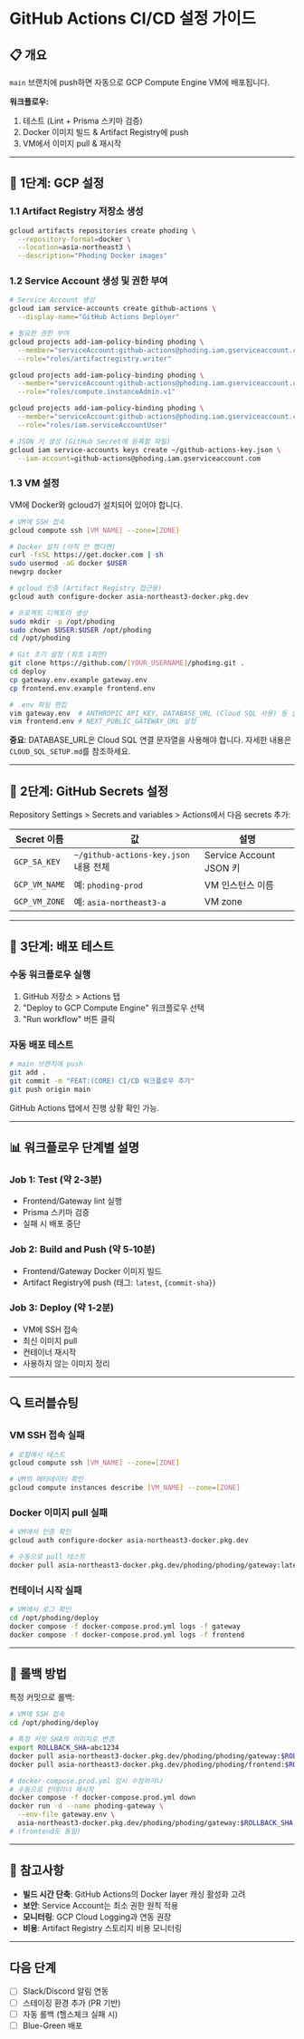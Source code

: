 # GitHub Actions CI/CD 설정 가이드

## 📋 개요

`main` 브랜치에 push하면 자동으로 GCP Compute Engine VM에 배포됩니다.

**워크플로우:**
1. 테스트 (Lint + Prisma 스키마 검증)
2. Docker 이미지 빌드 & Artifact Registry에 push
3. VM에서 이미지 pull & 재시작

---

## 🔧 1단계: GCP 설정

### 1.1 Artifact Registry 저장소 생성

```bash
gcloud artifacts repositories create phoding \
  --repository-format=docker \
  --location=asia-northeast3 \
  --description="Phoding Docker images"
```

### 1.2 Service Account 생성 및 권한 부여

```bash
# Service Account 생성
gcloud iam service-accounts create github-actions \
  --display-name="GitHub Actions Deployer"

# 필요한 권한 부여
gcloud projects add-iam-policy-binding phoding \
  --member="serviceAccount:github-actions@phoding.iam.gserviceaccount.com" \
  --role="roles/artifactregistry.writer"

gcloud projects add-iam-policy-binding phoding \
  --member="serviceAccount:github-actions@phoding.iam.gserviceaccount.com" \
  --role="roles/compute.instanceAdmin.v1"

gcloud projects add-iam-policy-binding phoding \
  --member="serviceAccount:github-actions@phoding.iam.gserviceaccount.com" \
  --role="roles/iam.serviceAccountUser"

# JSON 키 생성 (GitHub Secret에 등록할 파일)
gcloud iam service-accounts keys create ~/github-actions-key.json \
  --iam-account=github-actions@phoding.iam.gserviceaccount.com
```

### 1.3 VM 설정

VM에 Docker와 gcloud가 설치되어 있어야 합니다.

```bash
# VM에 SSH 접속
gcloud compute ssh [VM_NAME] --zone=[ZONE]

# Docker 설치 (아직 안 했다면)
curl -fsSL https://get.docker.com | sh
sudo usermod -aG docker $USER
newgrp docker

# gcloud 인증 (Artifact Registry 접근용)
gcloud auth configure-docker asia-northeast3-docker.pkg.dev

# 프로젝트 디렉토리 생성
sudo mkdir -p /opt/phoding
sudo chown $USER:$USER /opt/phoding
cd /opt/phoding

# Git 초기 설정 (최초 1회만)
git clone https://github.com/[YOUR_USERNAME]/phoding.git .
cd deploy
cp gateway.env.example gateway.env
cp frontend.env.example frontend.env

# .env 파일 편집
vim gateway.env  # ANTHROPIC_API_KEY, DATABASE_URL (Cloud SQL 사용) 등 설정
vim frontend.env # NEXT_PUBLIC_GATEWAY_URL 설정
```

**중요**: DATABASE_URL은 Cloud SQL 연결 문자열을 사용해야 합니다. 자세한 내용은 `CLOUD_SQL_SETUP.md`를 참조하세요.

---

## 🔐 2단계: GitHub Secrets 설정

Repository Settings > Secrets and variables > Actions에서 다음 secrets 추가:

| Secret 이름 | 값 | 설명 |
|------------|----|----|
| `GCP_SA_KEY` | `~/github-actions-key.json` 내용 전체 | Service Account JSON 키 |
| `GCP_VM_NAME` | 예: `phoding-prod` | VM 인스턴스 이름 |
| `GCP_VM_ZONE` | 예: `asia-northeast3-a` | VM zone |

---

## 🚀 3단계: 배포 테스트

### 수동 워크플로우 실행

1. GitHub 저장소 > Actions 탭
2. "Deploy to GCP Compute Engine" 워크플로우 선택
3. "Run workflow" 버튼 클릭

### 자동 배포 테스트

```bash
# main 브랜치에 push
git add .
git commit -m "FEAT:(CORE) CI/CD 워크플로우 추가"
git push origin main
```

GitHub Actions 탭에서 진행 상황 확인 가능.

---

## 📊 워크플로우 단계별 설명

### Job 1: Test (약 2-3분)
- Frontend/Gateway lint 실행
- Prisma 스키마 검증
- 실패 시 배포 중단

### Job 2: Build and Push (약 5-10분)
- Frontend/Gateway Docker 이미지 빌드
- Artifact Registry에 push (태그: `latest`, `{commit-sha}`)

### Job 3: Deploy (약 1-2분)
- VM에 SSH 접속
- 최신 이미지 pull
- 컨테이너 재시작
- 사용하지 않는 이미지 정리

---

## 🔍 트러블슈팅

### VM SSH 접속 실패
```bash
# 로컬에서 테스트
gcloud compute ssh [VM_NAME] --zone=[ZONE]

# VM의 메타데이터 확인
gcloud compute instances describe [VM_NAME] --zone=[ZONE]
```

### Docker 이미지 pull 실패
```bash
# VM에서 인증 확인
gcloud auth configure-docker asia-northeast3-docker.pkg.dev

# 수동으로 pull 테스트
docker pull asia-northeast3-docker.pkg.dev/phoding/phoding/gateway:latest
```

### 컨테이너 시작 실패
```bash
# VM에서 로그 확인
cd /opt/phoding/deploy
docker compose -f docker-compose.prod.yml logs -f gateway
docker compose -f docker-compose.prod.yml logs -f frontend
```

---

## 🔄 롤백 방법

특정 커밋으로 롤백:

```bash
# VM에 SSH 접속
cd /opt/phoding/deploy

# 특정 커밋 SHA의 이미지로 변경
export ROLLBACK_SHA=abc1234
docker pull asia-northeast3-docker.pkg.dev/phoding/phoding/gateway:$ROLLBACK_SHA
docker pull asia-northeast3-docker.pkg.dev/phoding/phoding/frontend:$ROLLBACK_SHA

# docker-compose.prod.yml 임시 수정하거나
# 수동으로 컨테이너 재시작
docker compose -f docker-compose.prod.yml down
docker run -d --name phoding-gateway \
  --env-file gateway.env \
  asia-northeast3-docker.pkg.dev/phoding/phoding/gateway:$ROLLBACK_SHA
# (frontend도 동일)
```

---

## 📝 참고사항

- **빌드 시간 단축**: GitHub Actions의 Docker layer 캐싱 활성화 고려
- **보안**: Service Account는 최소 권한 원칙 적용
- **모니터링**: GCP Cloud Logging과 연동 권장
- **비용**: Artifact Registry 스토리지 비용 모니터링

---

## 다음 단계

- [ ] Slack/Discord 알림 연동
- [ ] 스테이징 환경 추가 (PR 기반)
- [ ] 자동 롤백 (헬스체크 실패 시)
- [ ] Blue-Green 배포
